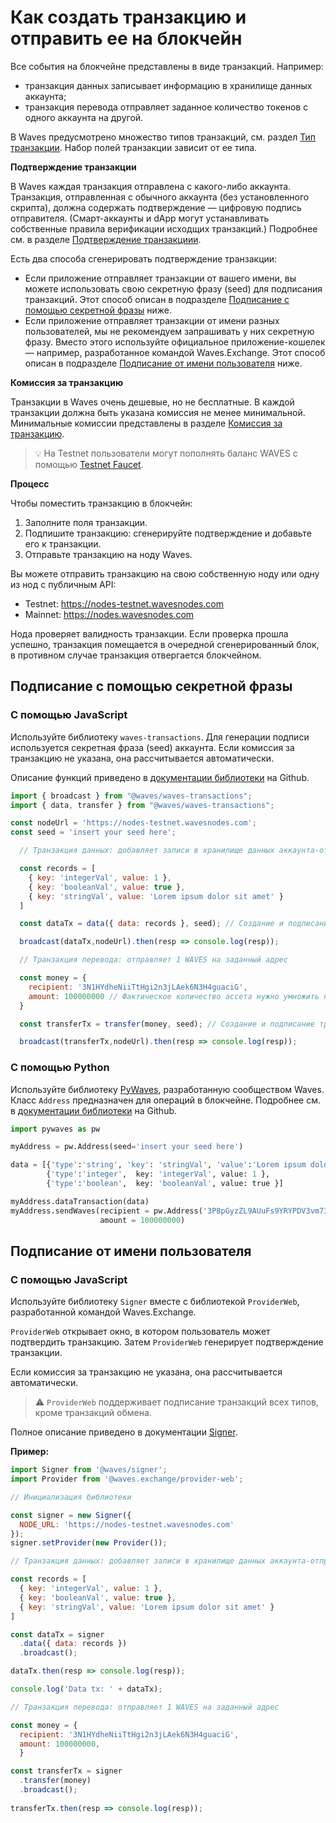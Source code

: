 # Как создать транзакцию и отправить ее на блокчейн

Все события на блокчейне представлены в виде транзакций. Например:

* транзакция данных записывает информацию в хранилище данных аккаунта;
* транзакция перевода отправляет заданное количество токенов с одного аккаунта на другой.

В Waves предусмотрено множество типов транзакций, см. раздел [Тип транзакции](/ru/blockchain/transaction-type/). Набор полей транзакции зависит от ее типа.

**Подтверждение транзакции**

В Waves каждая транзакция отправлена с какого-либо аккаунта. Транзакция, отправленная с обычного аккаунта (без установленного скрипта), должна содержать подтверждение — цифровую подпись отправителя. (Смарт-аккаунты и dApp могут устанавливать собственные правила верификации исходщих транзакций.) Подробнее см. в разделе [Подтверждение транзакциии](/ru/blockchain/transaction/transaction-proof).

Есть два способа сгенерировать подтверждение транзакции:

* Если приложение отправляет транзакции от вашего имени, вы можете использовать свою секретную фразу (seed) для подписания транзакций. Этот способ описан в подразделе [Подписание с помощью секретной фразы](#подписание-с-помощью-секретнои-фразы) ниже.
* Если приложение отправляет транзакции от имени разных пользователей, мы не рекомендуем запрашивать у них секретную фразу. Вместо этого используйте официальное приложение-кошелек — например, разработанное командой Waves.Exchange. Этот способ описан в подразделе [Подписание от имени пользователя](#подписание-от-имени-пользователя) ниже.

**Комиссия за транзакцию**

Транзакции в Waves очень дешевые, но не бесплатные. В каждой транзакции должна быть указана комиссия не менее минимальной. Минимальные комиссии представлены в разделе [Комиссия за транзакцию](/ru/blockchain/transaction/transaction-fee).

> :bulb: На Testnet пользователи могут пополнять баланс WAVES с помощью [Testnet Faucet](/ru/ecosystem/waves-explorer/account-balance-top-up-in-the-test-network).

**Процесс**

Чтобы поместить транзакцию в блокчейн:

1. Заполните поля транзакции.
2. Подпишите транзакцию: сгенерируйте подтверждение и добавьте его к транзакции.
3. Отправьте транзакцию на ноду Waves.

Вы можете отправить транзакцию на свою собственную ноду или одну из нод с публичным API:

* Testnet: <https://nodes-testnet.wavesnodes.com>
* Mainnet: <https://nodes.wavesnodes.com>

Нода проверяет валидность транзакции. Если проверка прошла успешно, транзакция помещается в очередной сгенерированный блок, в противном случае транзакция отвергается блокчейном.

## Подписание с помощью секретной фразы

### С помощью JavaScript

Используйте библиотеку `waves-transactions`. Для генерации подписи используется секретная фраза (seed) аккаунта. Если комиссия за транзакцию не указана, она рассчитывается автоматически.

Описание функций приведено в [документации библиотеки](https://wavesplatform.github.io/waves-transactions/index.html) на Github.

```javascript
import { broadcast } from "@waves/waves-transactions";
import { data, transfer } from "@waves/waves-transactions";

const nodeUrl = 'https://nodes-testnet.wavesnodes.com';
const seed = 'insert your seed here';

  // Транзакция данных: добавляет записи в хранилище данных аккаунта-отправителя

  const records = [
    { key: 'integerVal', value: 1 },
    { key: 'booleanVal', value: true },
    { key: 'stringVal', value: 'Lorem ipsum dolor sit amet' }
  ]

  const dataTx = data({ data: records }, seed); // Создание и подписание транзакции данных

  broadcast(dataTx,nodeUrl).then(resp => console.log(resp));

  // Транзакция перевода: отправляет 1 WAVES на заданный адрес

  const money = {
    recipient: '3N1HYdheNiiTtHgi2n3jLAek6N3H4guaciG',
    amount: 100000000 // Фактическое количество ассета нужно умножить на 10^decimals
  }

  const transferTx = transfer(money, seed); // Создание и подписание транзакции перевода

  broadcast(transferTx,nodeUrl).then(resp => console.log(resp));

```

### С помощью Python

Используйте библиотеку [PyWaves](https://github.com/PyWaves/PyWaves), разработанную сообществом Waves. Класс `Address` предназначен для операций в блокчейне. Подробнее см. в [документации библиотеки](https://github.com/PyWaves/PyWaves/blob/master/README.md) на Github.

```python
import pywaves as pw

myAddress = pw.Address(seed='insert your seed here')

data = [{'type':'string', 'key': 'stringVal', 'value':'Lorem ipsum dolor sit amet'},
        {'type':'integer',  key: 'integerVal', value: 1 },
        {'type':'boolean',  key: 'booleanVal', value: true }]

myAddress.dataTransaction(data)
myAddress.sendWaves(recipient = pw.Address('3P8pGyzZL9AUuFs9YRYPDV3vm73T48ptZxs'),
                    amount = 100000000)
```

## Подписание от имени пользователя

### С помощью JavaScript

Используйте библиотеку `Signer` вместе с библиотекой `ProviderWeb`, разработанной командой Waves.Exchange.

`ProviderWeb` открывает окно, в котором пользователь может подтвердить транзакцию. Затем `ProviderWeb` генерирует подтверждение транзакции.

Если комиссия за транзакцию не указана, она рассчитывается автоматически.

> :warning: `ProviderWeb` поддерживает подписание транзакций всех типов, кроме транзакций обмена.

Полное описание приведено в документации [Signer](/ru/building-apps/waves-api-and-sdk/client-libraries/signer).

**Пример:**

```javascript
import Signer from '@waves/signer';
import Provider from '@waves.exchange/provider-web';

// Инициализация библиотеки

const signer = new Signer({
  NODE_URL: 'https://nodes-testnet.wavesnodes.com'
});
signer.setProvider(new Provider());

// Транзакция данных: добавляет записи в хранилище данных аккаунта-отправителя

const records = [
  { key: 'integerVal', value: 1 },
  { key: 'booleanVal', value: true },
  { key: 'stringVal', value: 'Lorem ipsum dolor sit amet' }
]

const dataTx = signer
  .data({ data: records })
  .broadcast();

dataTx.then(resp => console.log(resp));

console.log('Data tx: ' + dataTx);

// Транзакция перевода: отправляет 1 WAVES на заданный адрес

const money = {
  recipient: '3N1HYdheNiiTtHgi2n3jLAek6N3H4guaciG',
  amount: 100000000,
  }

const transferTx = signer
  .transfer(money)
  .broadcast();
  
transferTx.then(resp => console.log(resp));
```

